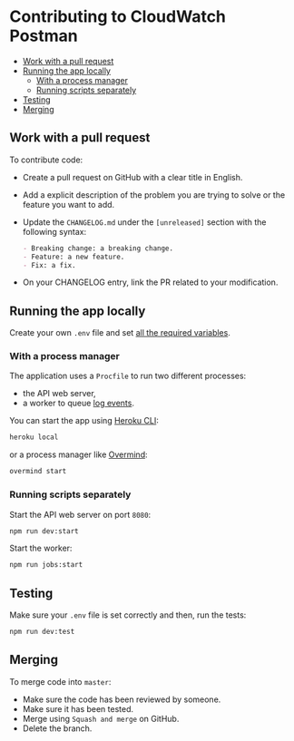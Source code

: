# Contributing to CloudWatch Postman

- [Work with a pull request](#work-with-a-pull-request)
- [Running the app locally](#running-the-app-locally)
  - [With a process manager](#with-a-process-manager)
  - [Running scripts separately](#running-scripts-separately)
- [Testing](#testing)
- [Merging](#merging)

## Work with a pull request

To contribute code:

- Create a pull request on GitHub with a clear title in English.
- Add a explicit description of the problem you are trying to solve or the
  feature you want to add.
- Update the `CHANGELOG.md` under the `[unreleased]` section with the
following syntax:

  ```md
  - Breaking change: a breaking change.
  - Feature: a new feature.
  - Fix: a fix.
  ```
- On your CHANGELOG entry, link the PR related to your modification.

## Running the app locally

Create your own `.env` file and set [all the required
variables](https://github.com/KissKissBankBank/cloudwatch-postman#variables).

### With a process manager

The application uses a `Procfile` to run two different processes:
- the API web server,
- a worker to queue [log
  events](https://github.com/KissKissBankBank/cloudwatch-postman/blob/master/docs/api.md#post-logevents).

You can start the app using [Heroku
CLI](https://devcenter.heroku.com/articles/heroku-local):
```sh
heroku local
```

or a process manager like [Overmind](https://github.com/DarthSim/overmind):
```sh
overmind start
```

### Running scripts separately

Start the API web server on port `8080`:
```sh
npm run dev:start
```

Start the worker:
```sh
npm run jobs:start
```

## Testing

Make sure your `.env` file is set correctly and then, run the tests:
```sh
npm run dev:test
```

## Merging

To merge code into `master`:

- Make sure the code has been reviewed by someone.
- Make sure it has been tested.
- Merge using `Squash and merge` on GitHub.
- Delete the branch.
